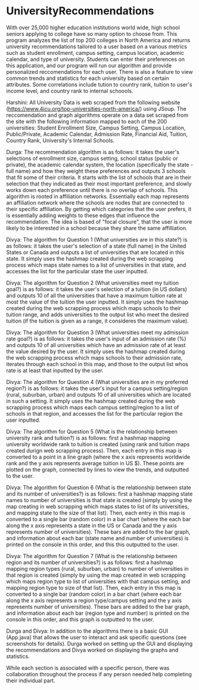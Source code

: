 # UniversityRecommendations

With over 25,000 higher education institutions world wide, high school seniors applying to college have so many option to choose from. This program analyzes the list of top 200 colleges in North America and returns university recommendations tailored to a user based on a various metrics such as student enrollment, campus setting, campus location, academic calendar, and type of university. Students can enter their preferences on this application, and our program will run our algorithm and provide personalized reccomendations for each user. There is also a feature to view common trends and statistics for each university based on certain attributes. Some correlations include tution to country rank, tuition to user's income level, and country rank to internal schoools. 

Harshini: All University Data is web scraped from the following website (https://www.4icu.org/top-universities-north-america/) using JSoup. The reccomendation and graph algorithms operate on a data set scraped from the site with the following information mapped to each of the 200 universities: Student Enrollment Size, Campus Setting, Campus Location, Public/Private, Academic Calendar, Admission Rate, Financial Aid, Tuition, Country Rank, University's Internal Schools. 

Durga: The recommendation algorithm is as follows: it takes the user's selections of enrollment size, campus setting, school status (public or private), the academic calendar system, the location (specifically the state - full name) and how they weight these preferences and outputs 3 schools that fit some of their criteria. It starts with the list of schools that are in their selection that they indicated as their most important preference, and slowly works down each preference until there is no overlap of schools. This algorithm is rooted in affiliation networks. Essentially each map represents an affiliation network where the schools are nodes that are connected to their specific affiliation. By getting which categories that the user prefers, it is essentially adding weights to these edges that influence the recommendation. The idea is based of "focal closure", that the user is more likely to be interested in a school because they share the same affilliation.

Divya: The algorithm for Question 1 (What universities are in this state?) is as follows: it takes the user's selection of a state (full name) in the United States or Canada and outputs a list of universities that are located in this state. It simply uses the hashmap created during the web scrapping process which maps state names to a list of universities in that state, and accesses the list for the particular state the user inputted.

Divya: The algorithm for Question 2 (What universities meet my tuition goal?) is as follows: it takes the user's selection of a tuition (in US dollars) and outputs 10 of all the universities that have a maximum tuition rate at most the value of the tuition the user inputted. It simply uses the hashmap created during the web scrapping process which maps schools to their tuition range, and adds universities to the output list who meet the desired tuition (if the tuition is given as a range, it consideres the maximum value).

Divya: The algorithm for Question 3 (What universities meet my admission rate goal?) is as follows: it takes the user's input of an admission rate (%) and outputs 10 of all universities which have an admission rate of at least the value desired by the user. It simply uses the hashmap created during the web scrapping process which maps schools to their admission rate, iterates through each school in this map, and those to the output list whos rate is at least that inputted by the user.

Divya: The algorithm for Question 4 (What universities are in my preferred region?) is as follows: it takes the user's input for a campus setting/region (rural, suburban, urban) and outputs 10 of all universities which are located in such a setting. It simply uses the hashmap created during the web scrapping process which maps each campus setting/region to a list of schools in that region, and accesses the list for the particular region the user inputted.

Divya: The algorithm for Question 5 (What is the relationship between university rank and tuition?) is as follows: first a hashmap mapping university worldwide rank to tuition is created (using rank and tuition maps created durign web scrapping process). Then, each entry in this map is converted to a point in a line graph (where the x axis represents worldwide rank and the y axis represents average tuition in US $). These points are plotted on the graph, connected by lines to view the trends, and outputted to the user.

Divya: The algorithm for Question 6 (What is the relationship between state and its number of universities?) is as follows: first a hashmap mapping state names to number of universities is that state is created (simply by using the map creating in web scrapping which maps states to list of its universities, and mapping state to the size of that list). Then, each entry in this map is converted to a single bar (random color) in a bar chart (where the each bar along the x axis represents a state in the US or Canada and the y axis represents number of universities). These bars are added to the bar graph, and information about each bar (state name and number of universities) is printed on the console in this order, and this this outputted to the user.

Divya: The algorithm for Question 7 (What is the relationship between region and its number of universities?) is as follows: first a hashmap mapping region types (rural, suburban, urban) to number of universities in that region is created (simply by using the map created in web scrapping which maps region type to list of universities with that campus setting, and mapping region type to size of that list). Then, each entry in this map is converted to a single bar (random color) in a bar chart (where each bar along the x axis represents a region type/campus setting and the y axis represents number of universities). These bars are added to the bar graph, and information about each bar (region type and number) is printed on the console in this order, and this graph is outputted to the user. 

Durga and Divya: In addition to the algorithms there is a basic GUI (App.java) that allows the user to interact and ask specific questions (see screenshots for details). Durga worked on setting up the GUI and displaying the recommendations and Divya worked on displaying the graphs and statistics. 

While each section is associated with a specific person, there was collaboration throughout the process if any person needed help completing their individual part. 
